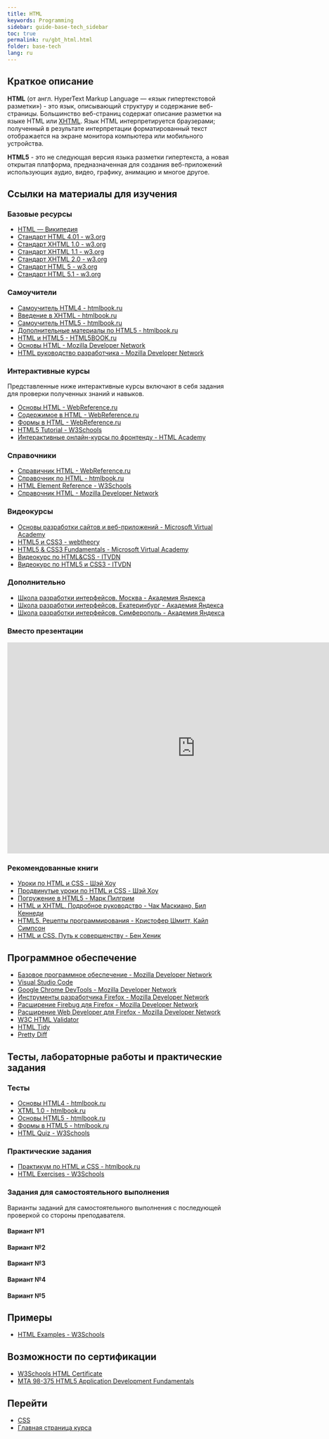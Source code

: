 ```yaml
---
title: HTML
keywords: Programming
sidebar: guide-base-tech_sidebar
toc: true
permalink: ru/gbt_html.html
folder: base-tech
lang: ru
---
```


## Краткое описание

**HTML** (от англ. HyperText Markup Language — «язык гипертекстовой разметки») - это язык, описывающий структуру и содержание веб-страницы. Большинство веб-страниц содержат описание разметки на языке HTML или [XHTML](https://developer.mozilla.org/ru/docs/XHTML). Язык HTML интерпретируется браузерами; полученный в результате интерпретации форматированный текст отображается на экране монитора компьютера или мобильного устройства.

**HTML5** - это не следующая версия языка разметки гипертекста, а новая открытая платформа, предназначенная для создания веб-приложений использующих аудио, видео, графику, анимацию и многое другое.

##  Ссылки на материалы для изучения

### Базовые ресурсы

* [HTML — Википедия](https://ru.wikipedia.org/wiki/HTML)
* [Стандарт HTML 4.01 - w3.org](https://www.w3.org/TR/html401/)
* [Стандарт XHTML 1.0 - w3.org](https://www.w3.org/TR/xhtml1/)
* [Стандарт XHTML 1.1 - w3.org](https://www.w3.org/TR/xhtml11/)
* [Стандарт XHTML 2.0 - w3.org](https://www.w3.org/TR/xhtml2/)
* [Стандарт HTML 5 - w3.org](https://www.w3.org/TR/html5/)
* [Стандарт HTML 5.1 - w3.org](https://www.w3.org/TR/html51/)

### Самоучители
* [Самоучитель HTML4 - htmlbook.ru](http://htmlbook.ru/samhtml)
* [Введение в XHTML - htmlbook.ru](http://htmlbook.ru/xhtml)
* [Самоучитель HTML5 - htmlbook.ru](http://htmlbook.ru/samhtml5/)
* [Дополнительные материалы по HTML5 - htmlbook.ru](http://htmlbook.ru/html5)
* [HTML и HTML5 - HTML5BOOK.ru](https://html5book.ru/html-html5/)
* [Основы HTML - Mozilla Developer Network](https://developer.mozilla.org/ru/docs/Learn/Getting_started_with_the_web/HTML_basics)
* [HTML руководство разработчика - Mozilla Developer Network](https://developer.mozilla.org/ru/docs/Web/Guide/HTML)

### Интерактивные курсы

Представленные ниже интерактивные курсы включают в себя задания для проверки полученных знаний и навыков.

* [Основы HTML - WebReference.ru](https://webref.ru/course/html-basics)
* [Содержимое в HTML - WebReference.ru](https://webref.ru/course/html-content)
* [Формы в HTML - WebReference.ru](https://webref.ru/course/html5-form)
* [HTML5 Tutorial - W3Schools](http://www.w3schools.com/html/)
* [Интерактивные онлайн-курсы по фронтенду - HTML Academy](https://htmlacademy.ru/)

### Справочники
* [Справичник HTML - WebReference.ru](https://webref.ru/html)
* [Справочник по HTML - htmlbook.ru](http://htmlbook.ru/html)
* [HTML Element Reference - W3Schools](http://www.w3schools.com/tags/)
* [Справочник HTML - Mozilla Developer Network](https://developer.mozilla.org/ru/docs/Web/HTML/%D0%A1%D1%81%D1%8B%D0%BB%D0%BA%D0%B8)

### Видеокурсы
* [Основы разработки сайтов и веб-приложений - Microsoft Virtual Academy](https://mva.microsoft.com/ru/training-courses/--8723?l=zZGYOLS1_1904984382)
* [HTML5 и CSS3 - webtheory](https://www.youtube.com/playlist?list=PLwSSV-_L9szsyAwvl4Q-oTM1HdNBZFSF-)
* [HTML5 & CSS3 Fundamentals - Microsoft Virtual Academy](https://mva.microsoft.com/en-US/training-courses/html5-css3-fundamentals-development-for-absolute-beginners-14207?l=Y4COscFfB_7500115888)
* [Видеокурс по HTML&CSS - ITVDN](https://www.youtube.com/playlist?list=PLvItDmb0sZw-v7y3fP50Ao8AIlg00fSGQ)
* [Видеокурс по HTML5 и CSS3 - ITVDN](https://www.youtube.com/playlist?list=PLvItDmb0sZw9cJossgyJepu6N9hybEjKU)

### Дополнительно
* [Школа разработки интерфейсов. Москва - Академия Яндекса](https://academy.yandex.ru/events/frontend/shri_msk-2013/)
* [Школа разработки интерфейсов. Екатеринбург - Академия Яндекса](https://academy.yandex.ru/events/frontend/shri_ekb-2013/)
* [Школа разработки интерфейсов. Симферополь - Академия Яндекса](https://academy.yandex.ru/events/frontend/shri_simf-2013/)

### Вместо презентации

<div class="thumb-wrap">
    <iframe width="854" height="480" src="https://www.youtube.com/embed/5pBcKKiZSGE" frameborder="0" allowfullscreen></iframe>
</div>

### Рекомендованные книги

* [Уроки по HTML и CSS - Шэй Хоу](https://webref.ru/layout/diveintohtml5)
* [Продвинутые уроки по HTML и CSS - Шэй Хоу](https://webref.ru/layout/advanced-html-css)
* [Погружение в HTML5 - Марк Пилгрим](https://webref.ru/layout/diveintohtml5)
* [HTML и XHTML. Подробное руководство - Чак Маскиано, Бил Кеннеди](http://www.ozon.ru/context/detail/id/3881084/)
* [HTML5. Рецепты программирования - Кристофер Шмитт, Кайл Симпсон](http://www.ozon.ru/context/detail/id/17513568/)
* [HTML и CSS. Путь к совершенству - Бен Хеник](http://www.ozon.ru/context/detail/id/5648483/)

## Программное обеспечение

* [Базовое программное обеспечение - Mozilla Developer Network](https://developer.mozilla.org/ru/docs/Learn/Getting_started_with_the_web/%D0%A3%D1%81%D1%82%D0%B0%D0%BD%D0%BE%D0%B2%D0%BA%D0%B0_%D0%B1%D0%B0%D0%B7%D0%BE%D0%B2%D0%BE%D0%B3%D0%BE_%D0%BF%D1%80%D0%BE%D0%B3%D1%80%D0%B0%D0%BC%D0%BC%D0%BD%D0%BE%D0%B3%D0%BE_%D0%BE%D0%B1%D0%B5%D1%81%D0%BF%D0%B5%D1%87%D0%B5%D0%BD%D0%B8%D1%8F)
* [Visual Studio Code](https://code.visualstudio.com/)
* [Google Chrome DevTools - Mozilla Developer Network](https://developer.chrome.com/devtools)
* [Инструменты разработчика Firefox - Mozilla Developer Network](https://developer.mozilla.org/ru/docs/Tools)
* [Расширение Firebug для Firefox - Mozilla Developer Network](https://addons.mozilla.org/ru/firefox/addon/firebug/)
* [Расширение Web Developer для Firefox - Mozilla Developer Network](https://addons.mozilla.org/ru/firefox/addon/web-developer/)
* [W3C HTML Validator](http://validator.w3.org/)
* [HTML Tidy](http://tidy.sourceforge.net/)
* [Pretty Diff](http://prettydiff.com/?html)

## Тесты, лабораторные работы и практические задания

### Тесты
* [Основы HTML4 - htmlbook.ru](http://htmlbook.ru/test/html4)
* [XTML 1.0 - htmlbook.ru](http://htmlbook.ru/test/xhtml)
* [Основы HTML5 - htmlbook.ru](http://htmlbook.ru/test/html5)
* [Формы в HTML5 - htmlbook.ru](http://htmlbook.ru/test/form)
* [HTML Quiz - W3Schools](http://www.w3schools.com/html/html_quiz.asp)

### Практические задания
* [Практикум по HTML и CSS - htmlbook.ru](http://htmlbook.ru/practical)
* [HTML Exercises - W3Schools](http://www.w3schools.com/html/exercise.asp)

### Задания для самостоятельного выполнения
Варианты заданий для самостоятельного выполнения с последующей проверкой со стороны преподавателя.

#### Вариант №1

#### Вариант №2

#### Вариант №3

#### Вариант №4

#### Вариант №5

## Примеры

* [HTML Examples - W3Schools](http://www.w3schools.com/html/html_examples.asp)

## Возможности по сертификации

* [W3Schools HTML Certificate](http://www.w3schools.com/cert/cert_html_new.asp)
* [MTA 98-375 HTML5 Application Development Fundamentals](https://www.microsoft.com/ru-ru/learning/exam-98-375.aspx)

## Перейти

* [CSS](gbt_css.html)
* [Главная страница курса](gbt_landing-page.html)